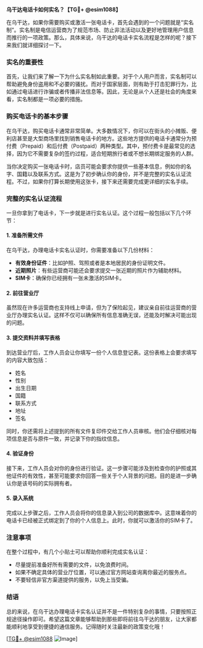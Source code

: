 **乌干达电话卡如何实名？【TG💪+ @esim1088】**

在乌干达，如果你需要购买或激活一张电话卡，首先会遇到的一个问题就是“实名制”。实名制是电信运营商为了规范市场、防止非法活动以及更好地管理用户信息而推行的一项政策。那么，具体来说，乌干达的电话卡实名流程是怎样的呢？接下来我们就详细探讨一下。

### 实名的重要性

首先，让我们来了解一下为什么实名制如此重要。对于个人用户而言，实名制可以帮助避免身份盗用和不必要的骚扰。而对于国家层面，则有助于打击犯罪行为，比如通过电话进行诈骗或者传播非法信息等。因此，无论是从个人还是社会的角度来看，实名制都是一项必要的措施。

### 购买电话卡的基本步骤

在乌干达，购买电话卡通常非常简单。大多数情况下，你可以在街头的小摊贩、便利店甚至是大型商场里找到销售电话卡的地方。这些地方提供的电话卡通常分为预付费（Prepaid）和后付费（Postpaid）两种类型。其中，预付费卡是最常见的选择，因为它不需要复杂的签约过程，适合短期旅行者或不想长期绑定服务的人群。

当你决定购买一张电话卡时，店员可能会要求你提供一些基本信息，例如你的名字、国籍以及联系方式。这是为了初步确认你的身份，并不是完整的实名认证流程。不过，如果你打算长期使用这张卡，接下来还需要完成更详细的实名手续。

### 完整的实名认证流程

一旦你拿到了电话卡，下一步就是进行实名认证。这个过程一般包括以下几个环节：

#### 1. 准备所需文件
在乌干达，办理电话卡实名认证时，你需要准备以下几份材料：
- **有效身份证件**：比如护照、驾照或者是本地居民的身份证明文件。
- **近期照片**：有些运营商可能还会要求提交一张近期的照片作为辅助材料。
- **SIM卡**：确保你已经拥有一张未激活的SIM卡。

#### 2. 前往营业厅
虽然现在许多运营商也支持线上申请，但为了保险起见，建议亲自前往运营商的营业厅办理实名认证。这样不仅可以确保所有信息准确无误，还能及时解决可能出现的问题。

#### 3. 提交资料并填写表格
到达营业厅后，工作人员会让你填写一份个人信息登记表。这份表格上会要求填写的内容大致包括：
- 姓名
- 性别
- 出生日期
- 国籍
- 联系方式
- 地址
- 签名

同时，你还需将上述提到的所有文件复印件交给工作人员审核。他们会仔细核对每项信息是否与原件一致，并记录下你的指纹信息。

#### 4. 验证身份
接下来，工作人员会对你的身份进行验证。这一步骤可能涉及到检查你的护照或其他证件的有效性，甚至可能要求你回答一些关于个人背景的问题。目的是进一步确认你是该号码的实际拥有者。

#### 5. 录入系统
完成以上步骤之后，工作人员会将你的信息录入到公司的数据库中。这意味着你的电话卡已经被正式绑定到了你的个人信息上。此时，你就可以激活你的SIM卡了。

### 注意事项

在整个过程中，有几个小贴士可以帮助你顺利完成实名认证：
- 尽量提前准备好所有需要的文件，以免浪费时间。
- 如果不确定具体的营业厅位置，可以通过官方网站查询离你最近的服务点。
- 不要轻信非官方渠道提供的服务，以免上当受骗。

### 结语

总的来说，在乌干达办理电话卡实名认证并不是一件特别复杂的事情，只要按照正规途径操作即可。希望这篇文章能够帮助到那些即将前往乌干达的朋友，让大家都能顺利地享受到便捷的通信服务。记得随时关注最新的政策变化哦！

[[TG💪+ @esim1088](https://t.me/s/esim1088) ![Image](https://i.postimg.cc/4NQfJmqS/Snipaste-2025-05-13-00-14-12.png)]